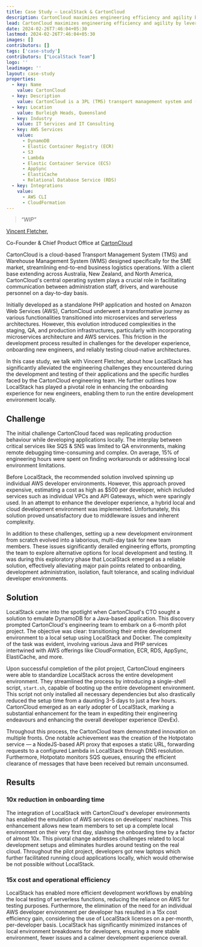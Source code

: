 ```yaml
---
title: Case Study — LocalStack & CartonCloud
description: CartonCloud maximizes engineering efficiency and agility by leveraging LocalStack to emulate AWS services in a localized environment. In this case study with CartonCloud’s CEO, Vincent Fletcher, we showcase how CartonCloud achieved a 10x reduction in onboarding time and a remarkable 15x improvement in cost and operational efficiency. By standardizing LocalStack across their development environment, CartonCloud not only expedited their engineering endeavours but also significantly enhanced the overall developer experience.
lead: CartonCloud maximizes engineering efficiency and agility by leveraging LocalStack to emulate AWS services in a localized environment. In this case study with CartonCloud’s CEO, Vincent Fletcher, we showcase how CartonCloud achieved a 10x reduction in onboarding time and a remarkable 15x improvement in cost and operational efficiency. By standardizing LocalStack across their development environment, CartonCloud not only expedited their engineering endeavours but also significantly enhanced the overall developer experience.
date: 2024-02-26T7:46:04+05:30
lastmod: 2024-02-26T7:46:04+05:30
images: []
contributors: []
tags: ['case-study']
contributors: ["LocalStack Team"]
logo: ''
leadimage: ''
layout: case-study
properties:
  - key: Name
    value: CartonCloud
  - key: Description
    value: CartonCloud is a 3PL (TMS) transport management system and (WMS) warehouse management system with automation technology to transform the logistics industry to become more efficient and move to paperless systems to reduce administration tasks.
  - key: Location
    value: Burleigh Heads, Queensland
  - key: Industry
    value: IT Services and IT Consulting
  - key: AWS Services
    value:
      - DynamoDB
      - Elastic Container Registry (ECR)
      - S3
      - Lambda
      - Elastic Container Service (ECS)
      - AppSync
      - ElastiCache
      - Relational Database Service (RDS)
  - key: Integrations
    value:
      - AWS CLI
      - CloudFormation
---
```


<div class="quote-container mt-4">

  > _“WIP”_
  <div class="quote-author">
    <p><a href="https://www.linkedin.com/in/vincent-fletcher/">Vincent Fletcher</a>,</p>
    <p>Co-Founder & Chief Product Office at <a href="https://www.cartoncloud.com ">CartonCloud</a></p>
  </div>
</div>

<div class="lead-content">
  <p>CartonCloud is a cloud-based Transport Management System (TMS) and Warehouse Management System (WMS) designed specifically for the SME market, streamlining end-to-end business logistics operations. With a client base extending across Australia, New Zealand, and North America, CartonCloud's central operating system plays a crucial role in facilitating communication between administration staff, drivers, and warehouse personnel on a day-to-day basis.</p>

  <p>Initially developed as a standalone PHP application and hosted on Amazon Web Services (AWS), CartonCloud underwent a transformative journey as various functionalities transitioned into microservices and serverless architectures. However, this evolution introduced complexities in the staging, QA, and production infrastructures, particularly with incorporating microservices architecture and AWS services. This friction in the development process resulted in challenges for the developer experience, onboarding new engineers, and reliably testing cloud-native architectures.</p>

  <p>In this case study, we talk with Vincent Fletcher, about how LocalStack has significantly alleviated the engineering challenges they encountered during the development and testing of their applications and the specific hurdles faced by the CartonCloud engineering team. He further outlines how LocalStack has played a pivotal role in enhancing the onboarding experience for new engineers, enabling them to run the entire development environment locally.</p>
</div>

## Challenge

The initial challenge CartonCloud faced was replicating production behaviour while developing applications locally. The interplay between critical services like SQS & SNS was limited to QA environments, making remote debugging time-consuming and complex. On average, 15% of engineering hours were spent on finding workarounds or addressing local environment limitations.

Before LocalStack, the recommended solution involved spinning up individual AWS developer environments. However, this approach proved expensive, estimating a cost as high as $500 per developer, which included services such as individual VPCs and API Gateways, which were sparingly used. In an attempt to enhance the developer experience, a hybrid local and cloud development environment was implemented. Unfortunately, this solution proved unsatisfactory due to middleware issues and inherent complexity.

In addition to these challenges, setting up a new development environment from scratch evolved into a laborious, multi-day task for new team members. These issues significantly derailed engineering efforts, prompting the team to explore alternative options for local development and testing. It was during this exploratory phase that LocalStack emerged as a reliable solution, effectively alleviating major pain points related to onboarding, development administration, isolation, fault tolerance, and scaling individual developer environments.

## Solution

LocalStack came into the spotlight when CartonCloud's CTO sought a solution to emulate DynamoDB for a Java-based application. This discovery prompted CartonCloud's engineering team to embark on a 6-month pilot project. The objective was clear: transitioning their entire development environment to a local setup using LocalStack and Docker. The complexity of the task was evident, involving various Java and PHP services intertwined with AWS offerings like CloudFormation, ECR, RDS, AppSync, ElastiCache, and more.

Upon successful completion of the pilot project, CartonCloud engineers were able to standardize LocalStack across the entire development environment. They streamlined the process by introducing a single-shell script, `start.sh`, capable of booting up the entire development environment. This script not only installed all necessary dependencies but also drastically reduced the setup time from a daunting 3-5 days to just a few hours. CartonCloud emerged as an early adopter of LocalStack, marking a substantial enhancement for the team in expediting their engineering endeavours and enhancing the overall developer experience (DevEx).

Throughout this process, the CartonCloud team demonstrated innovation on multiple fronts. One notable achievement was the creation of the Hotpotato service — a NodeJS-based API proxy that exposes a static URL, forwarding requests to a configured Lambda in LocalStack through DNS resolution. Furthermore, Hotpotato monitors SQS queues, ensuring the efficient clearance of messages that have been received but remain unconsumed.

## Results

### 10x reduction in onboarding time

The integration of LocalStack with CartonCloud's developer environments has enabled the emulation of AWS services on developers' machines. This enhancement allows new team members to set up a complete local environment on their very first day, slashing the onboarding time by a factor of almost 10x. This pivotal change addresses challenges related to local development setups and eliminates hurdles around testing on the real cloud. Throughout the pilot project, developers got new laptops which further facilitated running cloud applications locally, which would otherwise be not possible without LocalStack.

### 15x cost and operational efficiency 

LocalStack has enabled more efficient development workflows by enabling the local testing of serverless functions, reducing the reliance on AWS for testing purposes. Furthermore, the elimination of the need for an individual AWS developer environment per developer has resulted in a 15x cost efficiency gain, considering the use of LocalStack licenses on a per-month, per-developer basis. LocalStack has significantly minimized instances of local environment breakdowns for developers, ensuring a more stable environment, fewer issues and a calmer development experience overall. 
